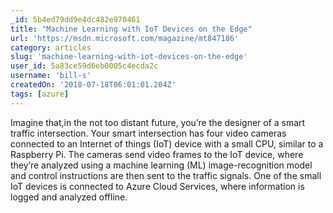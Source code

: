 ```yaml
---
_id: 5b4ed79dd9e4dc482e970461
title: "Machine Learning with IoT Devices on the Edge"
url: 'https://msdn.microsoft.com/magazine/mt847186'
category: articles
slug: 'machine-learning-with-iot-devices-on-the-edge'
user_id: 5a83ce59d6eb0005c4ecda2c
username: 'bill-s'
createdOn: '2018-07-18T06:01:01.204Z'
tags: [azure]
---
```


Imagine that,in the not too distant future, you’re the designer of a smart traffic intersection. Your smart intersection has four video cameras connected to an Internet of things (IoT) device with a small CPU, similar to a Raspberry Pi. The cameras send video frames to the IoT device, where they’re analyzed using a machine learning (ML) image-recognition model and control instructions are then sent to the traffic signals. One of the small IoT devices is connected to Azure Cloud Services, where information is logged and analyzed offline.



